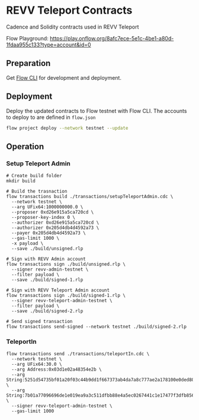 # REVV Teleport Contracts
Cadence and Solidity contracts used in REVV Teleport

Flow Playground: https://play.onflow.org/8afc7ece-5e1c-4be1-a80d-1fdaa955c133?type=account&id=0

## Preparation
Get [Flow CLI](https://docs.onflow.org/flow-cli/install/) for development and deployment.

## Deployment
Deploy the updated contracts to Flow testnet with Flow CLI.
The accounts to deploy to are defined in `flow.json`
```sh
flow project deploy --network testnet --update
```

## Operation
### Setup Teleport Admin
```
# Create build folder
mkdir build

# Build the trasnaction
flow transactions build ./transactions/setupTeleportAdmin.cdc \
  --network testnet \
  --arg UFix64:1000000000.0 \
  --proposer 0xd26e915a5ca720cd \
  --proposer-key-index 0 \
  --authorizer 0xd26e915a5ca720cd \
  --authorizer 0x205d4db4d4592a73 \
  --payer 0x205d4db4d4592a73 \
  --gas-limit 1000 \
  -x payload \
  --save ./build/unsigned.rlp

# Sign with REVV Admin account
flow transactions sign ./build/unsigned.rlp \
  --signer revv-admin-testnet \
  --filter payload \
  --save ./build/signed-1.rlp

# Sign with REVV Teleport Admin account
flow transactions sign ./build/signed-1.rlp \
  --signer revv-teleport-admin-testnet \
  --filter payload \
  --save ./build/signed-2.rlp

# Send signed transaction
flow transactions send-signed --network testnet ./build/signed-2.rlp
```

### TeleportIn
```
flow transactions send ./transactions/teleportIn.cdc \
  --network testnet \
  --arg UFix64:30.0 \
  --arg Address:0x03d1e02a48354e2b \
  --arg String:5251d54735bf01a20f03c44b9dd1f667373ab4da7a8c777ae2a178100e0ded80 \
  --arg String:7b01a77096696de1e019ea9a3c511dfbb88e4a5ec0267441c1e17477f3dfb8569b82a112b6a8a4a4f3075bee6bf1965791b3e04010c3830f3bdc4ecfdec9390e \
  --signer revv-teleport-admin-testnet \
  --gas-limit 1000
```
